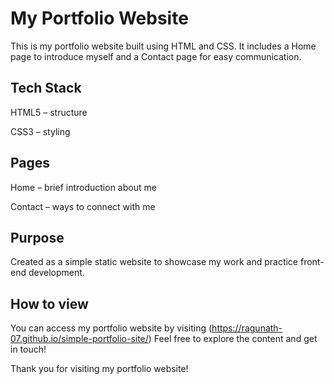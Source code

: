 # My Portfolio Website

This is my portfolio website built using HTML and CSS.
It includes a Home page to introduce myself and a Contact page for easy communication.

## Tech Stack

HTML5 – structure

CSS3 – styling

## Pages

Home – brief introduction about me

Contact – ways to connect with me

## Purpose

Created as a simple static website to showcase my work and practice front-end development.

## How to view

You can access my portfolio website by visiting (https://ragunath-07.github.io/simple-portfolio-site/) Feel free to explore the content and get in touch!

Thank you for visiting my portfolio website!
